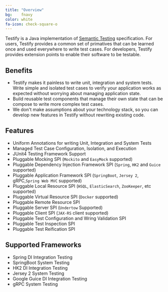 ```yaml
---
title: "Overview"
bg:    fnavy
color: white
fa-icon: check-square-o
---
```


Testify is a Java implementation of [Semantic Testing](http://semantictesting.org) specification. For users, Testify provides a common set of primatives that can be learned once and used everywhere to write test cases. For developers, Testify provides extension points to enable their software to be testable.


## Benefits

- Testify makes it painless to write unit, integration and system tests. Write simple and isolated test cases to verify your application works as expected without worrying about managing application state.
- Build reusable test components that manage their own state that can be compose to write more complex test cases.
- We don't make assumptions about your technology stack, so you can develop new features in Testify without rewriting existing code.

## Features

- Uniform Annotations for writing Unit, Integration and System Tests
- Managed Test Case Configuration, Isolation, and Execution
- JUnit4 Testing Framework Support
- Pluggable Mocking SPI (`Mockito` and `EasyMock` supported)
- Pluggable Dependency Injection Framework SPI (`Spring`, `HK2` and `Guice` supported)
- Pluggable Application Framework SPI (`SpringBoot`, `Jersey 2`, gRPC,`Spring Web MVC` supported)
- Pluggable Local Resource SPI (`HSQL`, `ElasticSearch`, `ZooKeeper`, etc supported)
- Pluggable Virtual Resource SPI (`Docker` supported)
- Pluggable Remote Resource SPI
- Pluggable Server SPI (`Undertow` Supported)
- Pluggable Client SPI (`JAX-RS` client supported)
- Pluggable Test Configuration and Wring Validation SPI
- Pluggable Test Inspection SPI
- Pluggable Test Reification SPI

## Supported Frameworks

- Spring DI Integration Testing
- SpringBoot System Testing
- HK2 DI Integration Testing
- Jersey 2 System Testing
- Google Guice DI Integration Testing
- gRPC System Testing

